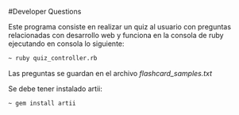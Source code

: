 #Developer Questions

Este programa consiste en realizar un quiz al usuario con preguntas relacionadas con desarrollo web y funciona en la consola de ruby ejecutando en consola lo siguiente:

```bash
~ ruby quiz_controller.rb
```

Las preguntas se guardan en el archivo *flashcard_samples.txt*

Se debe tener instalado artii:
```bash
~ gem install artii
```
